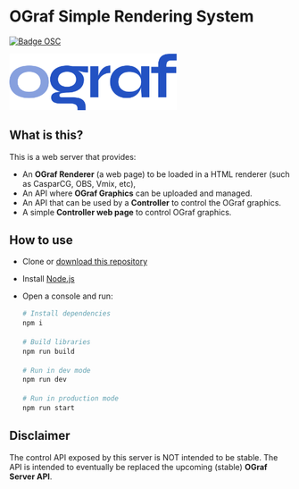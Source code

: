 # OGraf Simple Rendering System

[![Badge OSC](https://img.shields.io/badge/Evaluate-24243B?style=for-the-badge&logo=data:image/svg+xml;base64,PHN2ZyB3aWR0aD0iMjQiIGhlaWdodD0iMjQiIHZpZXdCb3g9IjAgMCAyNCAyNCIgZmlsbD0ibm9uZSIgeG1sbnM9Imh0dHA6Ly93d3cudzMub3JnLzIwMDAvc3ZnIj4KPGNpcmNsZSBjeD0iMTIiIGN5PSIxMiIgcj0iMTIiIGZpbGw9InVybCgjcGFpbnQwX2xpbmVhcl8yODIxXzMxNjcyKSIvPgo8Y2lyY2xlIGN4PSIxMiIgY3k9IjEyIiByPSI3IiBzdHJva2U9ImJsYWNrIiBzdHJva2Utd2lkdGg9IjIiLz4KPGRlZnM%2BCjxsaW5lYXJHcmFkaWVudCBpZD0icGFpbnQwX2xpbmVhcl8yODIxXzMxNjcyIiB4MT0iMTIiIHkxPSIwIiB4Mj0iMTIiIHkyPSIyNCIgZ3JhZGllbnRVbml0cz0idXNlclNwYWNlT25Vc2UiPgo8c3RvcCBzdG9wLWNvbG9yPSIjQzE4M0ZGIi8%2BCjxzdG9wIG9mZnNldD0iMSIgc3RvcC1jb2xvcj0iIzREQzlGRiIvPgo8L2xpbmVhckdyYWRpZW50Pgo8L2RlZnM%2BCjwvc3ZnPgo%3D)](https://app.osaas.io/browse/superflytv-ograf-server)

<img src="./server/public/assets/ograf_logo_colour_draft.svg" width="300"/>

## What is this?

This is a web server that provides:

- An **OGraf Renderer** (a web page) to be loaded in a HTML renderer (such as CasparCG, OBS, Vmix, etc),
- An API where **OGraf Graphics** can be uploaded and managed.
- An API that can be used by a **Controller** to control the OGraf graphics.
- A simple **Controller web page** to control OGraf graphics.

## How to use

- Clone or [download this repository](https://github.com/SuperFlyTV/ograf-server/archive/refs/heads/main.zip)
- Install [Node.js](https://nodejs.org/en/download)
- Open a console and run:

  ```bash
  # Install dependencies
  npm i

  # Build libraries
  npm run build

  # Run in dev mode
  npm run dev

  # Run in production mode
  npm run start
  ```

## Disclaimer

The control API exposed by this server is NOT intended to be stable.
The API is intended to eventually be replaced the upcoming (stable) **OGraf Server API**.
